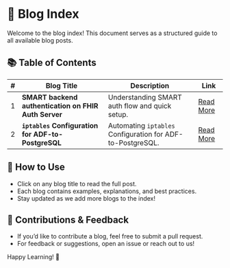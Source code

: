 # 📘 Blog Index

Welcome to the blog index! This document serves as a structured guide to all available blog posts.

## 📚 Table of Contents

| #  | Blog Title                              | Description                                       | Link |
|----|----------------------------------------|-------------------------------------------------|------|
| 1  | **SMART backend authentication on FHIR Auth Server**    | Understanding SMART auth flow and quick setup.  | [Read More](./smart_fhir/) |
| 2  | **`iptables` Configuration for ADF-to-PostgreSQL**    | Automating `iptables` Configuration for ADF-to-PostgreSQL.  | [Read More](./ip_port_fwd/) |

## 📌 How to Use

- Click on any blog title to read the full post.
- Each blog contains examples, explanations, and best practices.
- Stay updated as we add more blogs to the index!

## 📩 Contributions & Feedback

- If you’d like to contribute a blog, feel free to submit a pull request.
- For feedback or suggestions, open an issue or reach out to us!

Happy Learning! 🚀


